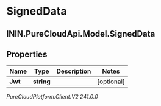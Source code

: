 # SignedData

## ININ.PureCloudApi.Model.SignedData

## Properties

|Name | Type | Description | Notes|
|------------ | ------------- | ------------- | -------------|
| **Jwt** | **string** |  | [optional] |



_PureCloudPlatform.Client.V2 241.0.0_

